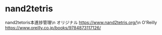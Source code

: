 # nand2tetris
nand2tetoris本進捗管理\n
オリジナル <https://www.nand2tetris.org/>\n
O'Reilly <https://www.oreilly.co.jp/books/9784873117126/>
